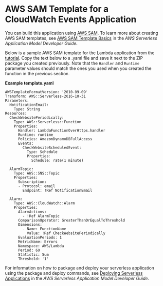 # AWS SAM Template for a CloudWatch Events Application<a name="with-scheduledevents-example-use-app-spec"></a>

You can build this application using [AWS SAM](https://docs.aws.amazon.com/serverless-application-model/latest/developerguide/)\. To learn more about creating AWS SAM templates, see [ AWS SAM Template Basics](https://docs.aws.amazon.com/serverless-application-model/latest/developerguide/serverless-sam-template-basics.html) in the *AWS Serverless Application Model Developer Guide*\.

Below is a sample AWS SAM template for the Lambda application from the [tutorial](services-cloudwatchevents-tutorial.md)\. Copy the text below to a \.yaml file and save it next to the ZIP package you created previously\. Note that the `Handler` and `Runtime` parameter values should match the ones you used when you created the function in the previous section\. 

**Example template\.yaml**  

```
AWSTemplateFormatVersion: '2010-09-09'
Transform: AWS::Serverless-2016-10-31
Parameters: 
  NotificationEmail:
    Type: String
Resources:
  CheckWebsitePeriodically:
    Type: AWS::Serverless::Function
    Properties:
      Handler: LambdaFunctionOverHttps.handler
      Runtime: runtime
      Policies: AmazonDynamoDBFullAccess
      Events:
        CheckWebsiteScheduledEvent:
          Type: Schedule
          Properties:
            Schedule: rate(1 minute)

  AlarmTopic:
    Type: AWS::SNS::Topic
    Properties:
      Subscription:
      - Protocol: email
        Endpoint: !Ref NotificationEmail

  Alarm:
    Type: AWS::CloudWatch::Alarm
    Properties:
      AlarmActions:
        - !Ref AlarmTopic
      ComparisonOperator: GreaterThanOrEqualToThreshold
      Dimensions:
        - Name: FunctionName
          Value: !Ref CheckWebsitePeriodically
      EvaluationPeriods: 1
      MetricName: Errors
      Namespace: AWS/Lambda
      Period: 60
      Statistic: Sum
      Threshold: '1'
```

For information on how to package and deploy your serverless application using the package and deploy commands, see [Deploying Serverless Applications](https://docs.aws.amazon.com/serverless-application-model/latest/developerguide/serverless-deploying.html) in the *AWS Serverless Application Model Developer Guide*\.